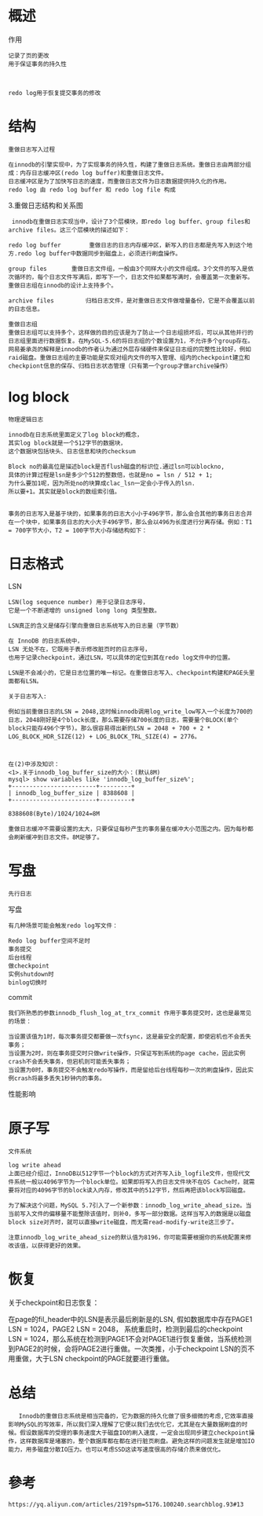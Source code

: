 

# 概述


作用 
    
    记录了页的更改
    用于保证事务的持久性
    
    
    
    redo log用于恢复提交事务的修改
    
    
   
# 结构

    重做日志写入过程

    在innodb的引擎实现中，为了实现事务的持久性，构建了重做日志系统。重做日志由两部分组成：内存日志缓冲区(redo log buffer)和重做日志文件。
    日志缓冲区是为了加快写日志的速度，而重做日志文件为日志数据提供持久化的作用。
    redo log 由 redo log buffer 和 redo log file 构成    

3.重做日志结构和关系图

     innodb在重做日志实现当中，设计了3个层模块，即redo log buffer、group files和archive files。这三个层模块的描述如下：
    
    redo log buffer        重做日志的日志内存缓冲区，新写入的日志都是先写入到这个地方.redo log buffer中数据同步到磁盘上，必须进行刷盘操作。
    
    group files       重做日志文件组，一般由3个同样大小的文件组成。3个文件的写入是依次循环的，每个日志文件写满后，即写下一个，日志文件如果都写满时，会覆盖第一次重新写。重做日志组在innodb的设计上支持多个。
    
    archive files         归档日志文件，是对重做日志文件做增量备份，它是不会覆盖以前的日志信息。
      
    重做日志组
    重做日志组可以支持多个，这样做的目的应该是为了防止一个日志组损坏后，可以从其他并行的日志组里面进行数据恢复。在MySQL-5.6的将日志组的个数设置为1，不允许多个group存在。网易姜承尧的解释是innodb的作者认为通过外层存储硬件来保证日志组的完整性比较好，例如raid磁盘。重做日志组的主要功能是实现对组内文件的写入管理、组内的checkpoint建立和checkpiont信息的保存、归档日志状态管理（只有第一个group才做archive操作）

   
   
# log block    

    物理逻辑日志

    innodb在日志系统里面定义了log block的概念，
    其实log block就是一个512字节的数据块，
    这个数据块包括块头、日志信息和块的checksum 
    
    Block no的最高位是描述block是否flush磁盘的标识位.通过lsn可以blockno,
    具体的计算过程是lsn是多少个512的整数倍，也就是no = lsn / 512 + 1;
    为什么要加1呢，因为所处no的块算成clac_lsn一定会小于传入的lsn.
    所以要+1。其实就是block的数组索引值。
    
    
    事务的日志写入是基于块的，如果事务的日志大小小于496字节，那么会合其他的事务日志合并在一个块中，如果事务日志的大小大于496字节，那么会以496为长度进行分离存储。例如：T1 = 700字节大小，T2 = 100字节大小存储结构如下：
    
    

# 日志格式


  
LSN
    
    LSN(log sequence number) 用于记录日志序号，
    它是一个不断递增的 unsigned long long 类型整数。
    
    LSN真正的含义是储存引擎向重做日志系统写入的日志量（字节数）
    
    在 InnoDB 的日志系统中，
    LSN 无处不在，它既用于表示修改脏页时的日志序号，
    也用于记录checkpoint，通过LSN，可以具体的定位到其在redo log文件中的位置。

    LSN是不会减小的，它是日志位置的唯一标记。在重做日志写入、checkpoint构建和PAGE头里面都有LSN。
    
    关于日志写入:
    
    例如当前重做日志的LSN = 2048,这时候innodb调用log_write_low写入一个长度为700的日志，2048刚好是4个block长度，那么需要存储700长度的日志，需要量个BLOCK(单个block只能存496个字节)。那么很容易得出新的LSN = 2048 + 700 + 2 * LOG_BLOCK_HDR_SIZE(12) + LOG_BLOCK_TRL_SIZE(4) = 2776。
    
# 

    在(2)中涉及知识：
    <1>.关于innodb_log_buffer_size的大小：(默认8M)
    mysql> show variables like 'innodb_log_buffer_size%';
    +------------------------+---------+
    | innodb_log_buffer_size | 8388608 |
    +------------------------+---------+
     
    8388608(Byte)/1024/1024=8M
     
    重做日志缓冲不需要设置的太大，只要保证每秒产生的事务量在缓冲大小范围之内。因为每秒都会刷新缓冲到日志文件。8M足够了。


# 写盘

    先行日志

写盘

    有几种场景可能会触发redo log写文件：
    
    Redo log buffer空间不足时
    事务提交
    后台线程
    做checkpoint
    实例shutdown时
    binlog切换时


commit
    
    我们所熟悉的参数innodb_flush_log_at_trx_commit 作用于事务提交时，这也是最常见的场景：
    
    当设置该值为1时，每次事务提交都要做一次fsync，这是最安全的配置，即使宕机也不会丢失事务；
    当设置为2时，则在事务提交时只做write操作，只保证写到系统的page cache，因此实例crash不会丢失事务，但宕机则可能丢失事务；
    当设置为0时，事务提交不会触发redo写操作，而是留给后台线程每秒一次的刷盘操作，因此实例crash将最多丢失1秒钟内的事务。
    
性能影响


# 原子写

    文件系统

    log write ahead
    上面已经介绍过，InnoDB以512字节一个block的方式对齐写入ib_logfile文件，但现代文件系统一般以4096字节为一个block单位。如果即将写入的日志文件块不在OS Cache时，就需要将对应的4096字节的block读入内存，修改其中的512字节，然后再把该block写回磁盘。
    
    为了解决这个问题，MySQL 5.7引入了一个新参数：innodb_log_write_ahead_size。当当前写入文件的偏移量不能整除该值时，则补0，多写一部分数据。这样当写入的数据是以磁盘block size对齐时，就可以直接write磁盘，而无需read-modify-write这三步了。
    
    注意innodb_log_write_ahead_size的默认值为8196，你可能需要根据你的系统配置来修改该值，以获得更好的效果。
    
    
    
# 恢复


关于checkpoint和日志恢复：

在page的fil_header中的LSN是表示最后刷新是的LSN, 假如数据库中存在PAGE1 LSN  = 1024，PAGE2 LSN = 2048， 系统重启时，检测到最后的checkpoint LSN = 1024，那么系统在检测到PAGE1不会对PAGE1进行恢复重做，当系统检测到PAGE2的时候，会将PAGE2进行重做。一次类推，小于checkpoint LSN的页不用重做，大于LSN checkpoint的PAGE就要进行重做。



# 总结
       Innodb的重做日志系统是相当完备的，它为数据的持久化做了很多细微的考虑,它效率直接影响MySQL的写效率，所以我们深入理解了它便以我们去优化它，尤其是在大量数据刷盘的时候。假设数据库的受理的事务速度大于磁盘IO的刷入速度，一定会出现同步建立checkpoint操作，这样数据库是堵塞的，整个数据库都在都在进行脏页刷盘。避免这样的问题发生就是增加IO能力，用多磁盘分散IO压力。也可以考虑SSD这读写速度很高的存储介质来做优化。

         
# 參考

    https://yq.aliyun.com/articles/219?spm=5176.100240.searchblog.93#13         